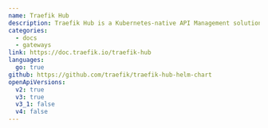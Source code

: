 ```yaml
---
name: Traefik Hub
description: Traefik Hub is a Kubernetes-native API Management solution for publishing, securing, and managing APIs. Configuration is driven by Kubernetes CRDs, labels, and selectors for effective GitOps.
categories:
  - docs
  - gateways
link: https://doc.traefik.io/traefik-hub
languages:
  go: true
github: https://github.com/traefik/traefik-hub-helm-chart
openApiVersions:
  v2: true
  v3: true
  v3_1: false
  v4: false
---
```

